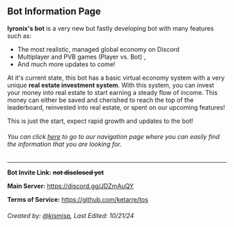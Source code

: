 ## Bot Information Page

**lyronix's bot** is a very new but fastly developing bot with many features such as:

- The most realistic, managed global economy on Discord
- Multiplayer and PVB games (Player vs. Bot) ,
- And much more updates to come!

At it's current state, this bot has a basic virtual economy system with a very unique **real estate investment system**. With this system, you can invest your money into real estate to start earning a steady flow of income. This money can either be saved and cherished to reach the top of the leaderboard, reinvested into real estate, or spent on our upcoming features! 

This is just the start, expect rapid growth and updates to the bot!

###### You can click [here](https://github.com/ketarre/information/blob/main/.navigation.md) to go to our navigation page where you can easily find the information that you are looking for.
---

**Bot Invite Link:** ~~**not disclosed yet**~~

**Main Server:** https://discord.gg/JDZmAuQY

**Terms of Service:** https://github.com/ketarre/tos

###### Created by: [@kismisp](https://discordapp.com/users/1206865169846632450), Last Edited: 10/21/24
